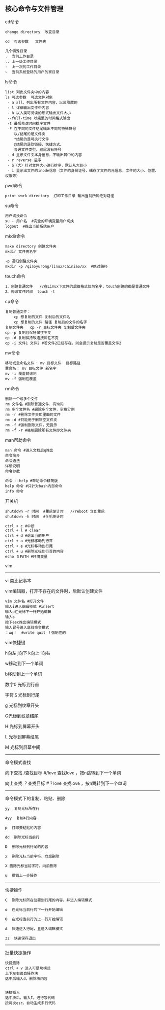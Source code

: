 ## 核心命令与文件管理

cd命令

```
change directory  改变目录

cd  可选参数   文件夹

几个特殊目录
.  当前工作目录
.. 上一级工作目录
-  上一次的工作目录
~  当前系统登陆的用户的家目录
```



ls命令

```
list 列出文件夹中的内容
ls 可选参数  可选文件对象
 - a all，列出所有文件内容，以及隐藏的
 - l 详细输出文件中内容
 - h 以人类可阅读的形式输出文件大小
 --full-time 以完整的时间格式输出
 -t 最后修改时间排序文件
 -F 在不同的文件结尾输出不同的特殊符号
 	以/结尾的是文件夹
 	*结尾的是可执行文件
 	@结尾的是软链接，快捷方式、
 	普通文件类型，结尾没有符号
 - d 显示文件夹本身信息，不输出其中的内容
 - r reverse 逆序
 - S（大）针对文件大小进行排序，默认从大到小
 - i 显示出文件的inode信息（文件的身份证号，储存了文件的元信息，文件的大小、位置、权限等）
```



pwd命令

```
print work directory  打印工作目录 输出当前所属绝对路径
```



su命令

```
用户切换命令
su - 用户名  #完全的环境变量用户切换
logout  #推出当前系统用户
```



mkdir命令 

```
make directory 创建文件夹
mkdir 文件夹名字

-p 递归创建文件夹
mkdir -p /qiaoyurong/linux/cainiao/xx  #绝对路径
```

touch命令

```
1、创建普通文件   //在Linux下文件的后缀格式仅为名字，touch创建的都是普通文件
2、修改文件时间  touch -t
```

cp命令

```
复制普通文件：
	cp 想复制的文件 复制后的文件名 
	cp 想复制的文件 路径 复制后的文件的名字
复制文件夹   cp -r 目标文件夹 复制后文件夹
cp -p 复制且保持属性不变
cp -d 复制保持软连接属性不变
cp -i 文件1 文件2 #若文件2已经存在，则会提示复制是否覆盖文件2
```

mv命令

```
移动或重命名文件： mv 目标文件  目标路径
重命名： mv 目标文件 新名字
mv -i 覆盖前询问
mv -f 强制性覆盖
```

rm命令

```
删除一个或多个文件
rm 文件名 #删除普通文件，有询问
rm 多个文件名 #删除多个文件，空格分割
rm -r #删除文件夹即里面的文件
rm -d #只能用于删除空文件夹
rm -f #强制删除文件，无提示
rm -f -r #强制删除所有文件即文件夹 

```

man帮助命令

```
man 命令 #进入文档后q推出
命令简介
命令语法
详细说明
命令参数

命令 --help #帮助命令精简版
help 命令 #只针对bash内部命令
info 命令 
```

开关机

```
shutdown -r 时间  #重启倒计时   //reboot 立即重启
shutdown -h 时间  #关机倒计时

```

```
ctrl + c #中断
ctrl + l # clear
ctrl + d #退出当前用户
ctrl + a #光标移动到行首
ctrl + e #光标移动到行尾
ctrl + u #删除光标到行首的内容
echo ＄PATH #环境变量

```

vim

------

vi 类比记事本

vim编辑器，打开不存在的文件时，后默认创建文件

```
vim 文件名 #打开文件
输入i进入编辑模式 #insert
输入o在光标下一行开始编辑
输入a
按下esc推出编辑模式
输入冒号进入底线命令模式
：wq！  #write quit ！强制性的
```

vim快捷键

h向左 j向下  k向上   l向右

w移动到下一个单词

b移动到上一个单词

数字0 光标到行首

字符＄光标到行尾

g 光标到纹章开头

G光标到纹章结尾

H 光标到屏幕开头

L 光标到屏幕结尾

M 光标到屏幕中间

------

命令模式查找

向下查找    /查找目标        #/love    查找love ，按n跳转到下一个单词

向上查找     ？查找目标     #？love  查找love ，按n跳转到下一个单词

------

命令模式下的复制、粘贴、删除

```
yy  复制光标所在行

4yy  复制4行内容

p  打印要粘贴的内容

dd  删除光标当前行

D  删除光标到行尾的内容

x  删除光标当前字符，向后删除

X 删除光标当前字符，向前删除

u  撤销上一步操作
```



------

快捷操作

```
C  删除光标所在位置到行尾的内容，并进入编辑模式

o  在光标当前行的下一行开始编辑

O  在光标当前行的上一行开始编辑

A  快速进入行尾，且进入编辑模式

zz  快速保存退出
```

------

批量快捷操作

```
快捷删除
ctrl + v 进入可是块模式
上下左右选自操作块
选中后输入d，删除块内容


快捷插入
选中块后，输入I，进行写代码
按两次esc，自动生成多行代码
```

